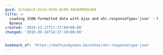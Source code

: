 ```yaml
---
guid: 2c7adec4-22c6-4256-8c69-36b9d98bb4d4
title: >-
  Loading JSON-formatted data with Ajax and xhr.responseType='json' · Mathias
  Bynens
created: '2014-12-27T17:27:04+00:00'
changed: '2019-09-24T14:37:28+00:00'


bookmark_of: 'https://mathiasbynens.be/notes/xhr-responsetype-json'
---
```




